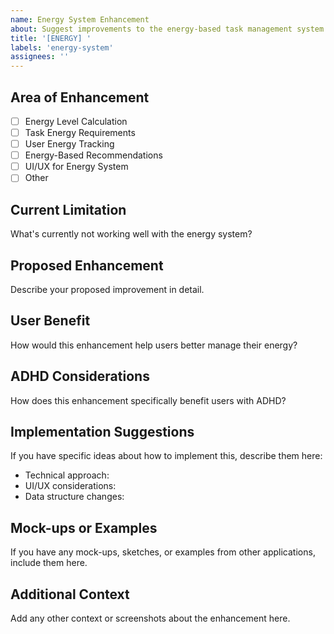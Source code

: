 ```yaml
---
name: Energy System Enhancement
about: Suggest improvements to the energy-based task management system
title: '[ENERGY] '
labels: 'energy-system'
assignees: ''
---
```


## Area of Enhancement
- [ ] Energy Level Calculation
- [ ] Task Energy Requirements
- [ ] User Energy Tracking
- [ ] Energy-Based Recommendations
- [ ] UI/UX for Energy System
- [ ] Other

## Current Limitation
What's currently not working well with the energy system?

## Proposed Enhancement
Describe your proposed improvement in detail.

## User Benefit
How would this enhancement help users better manage their energy?

## ADHD Considerations
How does this enhancement specifically benefit users with ADHD?

## Implementation Suggestions
If you have specific ideas about how to implement this, describe them here:
- Technical approach:
- UI/UX considerations:
- Data structure changes:

## Mock-ups or Examples
If you have any mock-ups, sketches, or examples from other applications, include them here.

## Additional Context
Add any other context or screenshots about the enhancement here.